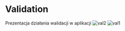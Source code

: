 # Validation
Prezentacja działania walidacji w aplikacji 
![val2](https://user-images.githubusercontent.com/34300999/122684242-95365480-d204-11eb-907e-a5720621c5b5.PNG)
![val1](https://user-images.githubusercontent.com/34300999/122684243-97001800-d204-11eb-8d73-1bb0d69f1a6e.PNG)
